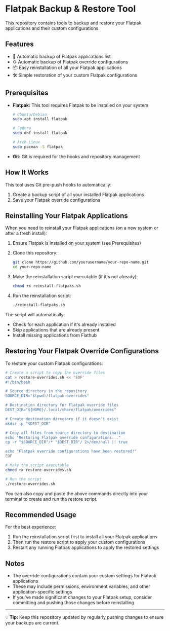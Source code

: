 # Flatpak Backup & Restore Tool

This repository contains tools to backup and restore your Flatpak applications and their custom configurations.

## Features

- 🔄 Automatic backup of Flatpak applications list
- ⚙️ Automatic backup of Flatpak override configurations
- 📦 Easy reinstallation of all your Flatpak applications
- 🛠️ Simple restoration of your custom Flatpak configurations

## Prerequisites

- **Flatpak:** This tool requires Flatpak to be installed on your system
  ```bash
  # Ubuntu/Debian
  sudo apt install flatpak
  
  # Fedora
  sudo dnf install flatpak
  
  # Arch Linux
  sudo pacman -S flatpak
  ```

- **Git:** Git is required for the hooks and repository management

## How It Works

This tool uses Git pre-push hooks to automatically:

1. Create a backup script of all your installed Flatpak applications
2. Save your Flatpak override configurations

## Reinstalling Your Flatpak Applications

When you need to reinstall your Flatpak applications (on a new system or after a fresh install):

1. Ensure Flatpak is installed on your system (see Prerequisites)

2. Clone this repository:
   ```bash
   git clone https://github.com/yourusername/your-repo-name.git
   cd your-repo-name
   ```

3. Make the reinstallation script executable (if it's not already):
   ```bash
   chmod +x reinstall-flatpaks.sh
   ```

4. Run the reinstallation script:
   ```bash
   ./reinstall-flatpaks.sh
   ```

The script will automatically:
- Check for each application if it's already installed
- Skip applications that are already present
- Install missing applications from Flathub

## Restoring Your Flatpak Override Configurations

To restore your custom Flatpak configurations:

```bash
# Create a script to copy the override files
cat > restore-overrides.sh << 'EOF'
#!/bin/bash

# Source directory in the repository
SOURCE_DIR="$(pwd)/flatpak-overrides"

# Destination directory for Flatpak override files
DEST_DIR="${HOME}/.local/share/flatpak/overrides"

# Create destination directory if it doesn't exist
mkdir -p "$DEST_DIR"

# Copy all files from source directory to destination
echo "Restoring Flatpak override configurations..."
cp -r "$SOURCE_DIR"/* "$DEST_DIR"/ 2>/dev/null || true

echo "Flatpak override configurations have been restored!"
EOF

# Make the script executable
chmod +x restore-overrides.sh

# Run the script
./restore-overrides.sh
```

You can also copy and paste the above commands directly into your terminal to create and run the restore script.

## Recommended Usage

For the best experience:

1. Run the reinstallation script first to install all your Flatpak applications
2. Then run the restore script to apply your custom configurations
3. Restart any running Flatpak applications to apply the restored settings

## Notes

- The override configurations contain your custom settings for Flatpak applications
- These may include permissions, environment variables, and other application-specific settings
- If you've made significant changes to your Flatpak setup, consider committing and pushing those changes before reinstalling

---

💡 **Tip:** Keep this repository updated by regularly pushing changes to ensure your backups are current.
